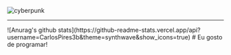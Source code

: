 ![cyberpunk](https://user-images.githubusercontent.com/60518820/96678049-453a8180-1347-11eb-8f68-0bb7989649be.gif)
<hr>
![Anurag's github stats](https://github-readme-stats.vercel.app/api?username=CarlosPires3b&theme=synthwave&show_icons=true) 
# Eu gosto de programar!
